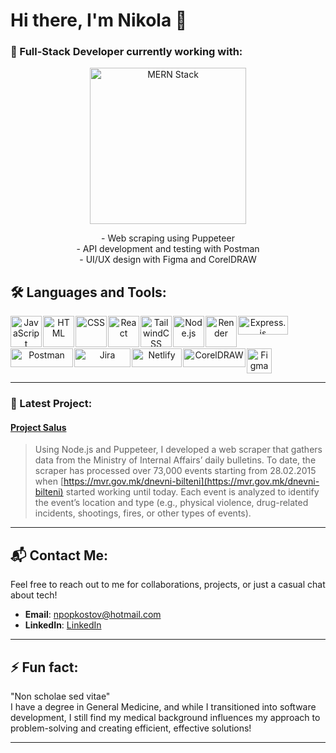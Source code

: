 # Hi there, I'm Nikola 🖖

### 🍏 Full-Stack Developer currently working with: 

<p align="center">
  <!-- MERN Stack Logo -->
  <img src="https://upload.wikimedia.org/wikipedia/commons/thumb/9/94/MERN-logo.png/320px-MERN-logo.png" width="250" height="auto" alt="MERN Stack" />
</p>

<p align="center">
  - Web scraping using Puppeteer<br />
  - API development and testing with Postman<br />
  - UI/UX design with Figma and CorelDRAW
</p>


## 🛠️ Languages and Tools:

<p align="center" style="display: flex; gap: 2px; flex-wrap: wrap;">
  <img src="https://upload.wikimedia.org/wikipedia/commons/thumb/6/6a/JavaScript-logo.png/50px-JavaScript-logo.png?20120221235433" width="50" height="50" alt="JavaScript" />
  <img src="https://upload.wikimedia.org/wikipedia/commons/thumb/6/61/HTML5_logo_and_wordmark.svg/50px-HTML5_logo_and_wordmark.svg.png?20170517184425" width="50" height="50" alt="HTML" />
  <img src="https://upload.wikimedia.org/wikipedia/commons/d/d5/CSS3_logo_and_wordmark.svg" width="50" height="50" alt="CSS" />
  <img src="https://upload.wikimedia.org/wikipedia/commons/a/a7/React-icon.svg" width="50" height="50" alt="React" />
  <img src="https://upload.wikimedia.org/wikipedia/commons/d/d5/Tailwind_CSS_Logo.svg" width="50" height="50" alt="TailwindCSS" />
  <img src="https://upload.wikimedia.org/wikipedia/commons/d/d9/Node.js_logo.svg" width="50" alt="Node.js" />
<img src="https://pbs.twimg.com/profile_images/1735429515541938176/zOO1N7Su_400x400.jpg" height="50" alt="Render" />
  <img src="https://upload.wikimedia.org/wikipedia/commons/6/64/Expressjs.png" width="80" height="30" alt="Express.js" />
  <img src="https://upload.wikimedia.org/wikipedia/commons/c/c2/Postman_%28software%29.png?20211024200826" width="100" height="30" alt="Postman" />
  <img src="https://upload.wikimedia.org/wikipedia/commons/thumb/8/8a/Jira_Logo.svg/76px-Jira_Logo.svg.png?20230123125334" width="90" height="30" alt="Jira" />
  
  <img src="https://upload.wikimedia.org/wikipedia/commons/thumb/9/97/Netlify_logo_%282%29.svg/1920px-Netlify_logo_%282%29.svg.png" width="80" height="30" alt="Netlify" />
  <img src="https://upload.wikimedia.org/wikipedia/commons/thumb/a/a5/CorelDraw_logo_%282%29.svg/1920px-CorelDraw_logo_%282%29.svg.png" width="100" height="30" alt="CorelDRAW" />
  <img src="https://upload.wikimedia.org/wikipedia/commons/thumb/3/33/Figma-logo.svg/800px-Figma-logo.svg.png" height="40" alt="Figma" />
</p>

---

### 🚀 Latest Project:

#### [Project Salus](https://github.com/npopkostov/project-salus)

> Using Node.js and Puppeteer, I developed a web scraper that gathers data from the Ministry of Internal Affairs’ daily bulletins. To date, the scraper has processed over 73,000 events starting from 28.02.2015 when [https://mvr.gov.mk/dnevni-bilteni](https://mvr.gov.mk/dnevni-bilteni) started working until today. Each event is analyzed to identify the event’s location and type (e.g., physical violence, drug-related incidents, shootings, fires, or other types of events).

---

## 📬 Contact Me:
Feel free to reach out to me for collaborations, projects, or just a casual chat about tech!

- **Email**: [npopkostov@hotmail.com](mailto:npopkostov@hotmail.com)
- **LinkedIn**: [LinkedIn](https://www.linkedin.com/in/nikola-pop-kostov-ab195413b/)

---




## ⚡ Fun fact:
"Non scholae sed vitae"  
I have a degree in General Medicine, and while I transitioned into software development, I still find my medical background influences my approach to problem-solving and creating efficient, effective solutions!

---
